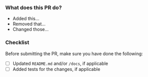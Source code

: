 ### What does this PR do?

<!-- Please describe what changes this PR introduces and why they're needed. -->

- Added this...
- Removed that...
- Changed those...

### Checklist

<!-- Fill in the checkboxes like this [x] -->

Before submitting the PR, make sure you have done the following:

- [ ] Updated `README.md` and/or `/docs`, if applicable
- [ ] Added tests for the changes, if applicable
